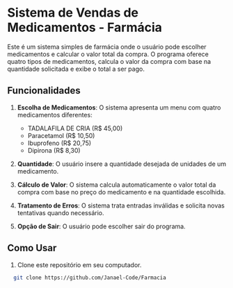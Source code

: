 # Sistema de Vendas de Medicamentos - Farmácia

Este é um sistema simples de farmácia onde o usuário pode escolher medicamentos e calcular o valor total da compra. O programa oferece quatro tipos de medicamentos, calcula o valor da compra com base na quantidade solicitada e exibe o total a ser pago.

## Funcionalidades

1. **Escolha de Medicamentos**: O sistema apresenta um menu com quatro medicamentos diferentes:
   - TADALAFILA DE CRIA (R$ 45,00)
   - Paracetamol (R$ 10,50)
   - Ibuprofeno (R$ 20,75)
   - Dipirona (R$ 8,30)

2. **Quantidade**: O usuário insere a quantidade desejada de unidades de um medicamento.

3. **Cálculo de Valor**: O sistema calcula automaticamente o valor total da compra com base no preço do medicamento e na quantidade escolhida.

4. **Tratamento de Erros**: O sistema trata entradas inválidas e solicita novas tentativas quando necessário.

5. **Opção de Sair**: O usuário pode escolher sair do programa.

## Como Usar

1. Clone este repositório em seu computador.

 ```bash
   git clone https://github.com/Janael-Code/Farmacia
   
